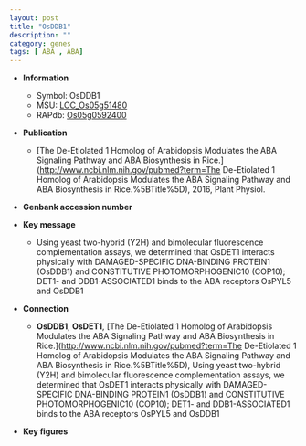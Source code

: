 ```yaml
---
layout: post
title: "OsDDB1"
description: ""
category: genes
tags: [ ABA , ABA]
---
```


* **Information**  
    + Symbol: OsDDB1  
    + MSU: [LOC_Os05g51480](http://rice.plantbiology.msu.edu/cgi-bin/ORF_infopage.cgi?orf=LOC_Os05g51480)  
    + RAPdb: [Os05g0592400](http://rapdb.dna.affrc.go.jp/viewer/gbrowse_details/irgsp1?name=Os05g0592400)  

* **Publication**  
    + [The De-Etiolated 1 Homolog of Arabidopsis Modulates the ABA Signaling Pathway and ABA Biosynthesis in Rice.](http://www.ncbi.nlm.nih.gov/pubmed?term=The De-Etiolated 1 Homolog of Arabidopsis Modulates the ABA Signaling Pathway and ABA Biosynthesis in Rice.%5BTitle%5D), 2016, Plant Physiol.

* **Genbank accession number**  

* **Key message**  
    + Using yeast two-hybrid (Y2H) and bimolecular fluorescence complementation assays, we determined that OsDET1 interacts physically with DAMAGED-SPECIFIC DNA-BINDING PROTEIN1 (OsDDB1) and CONSTITUTIVE PHOTOMORPHOGENIC10 (COP10); DET1- and DDB1-ASSOCIATED1 binds to the ABA receptors OsPYL5 and OsDDB1

* **Connection**  
    + __OsDDB1__, __OsDET1__, [The De-Etiolated 1 Homolog of Arabidopsis Modulates the ABA Signaling Pathway and ABA Biosynthesis in Rice.](http://www.ncbi.nlm.nih.gov/pubmed?term=The De-Etiolated 1 Homolog of Arabidopsis Modulates the ABA Signaling Pathway and ABA Biosynthesis in Rice.%5BTitle%5D), Using yeast two-hybrid (Y2H) and bimolecular fluorescence complementation assays, we determined that OsDET1 interacts physically with DAMAGED-SPECIFIC DNA-BINDING PROTEIN1 (OsDDB1) and CONSTITUTIVE PHOTOMORPHOGENIC10 (COP10); DET1- and DDB1-ASSOCIATED1 binds to the ABA receptors OsPYL5 and OsDDB1

* **Key figures**  


